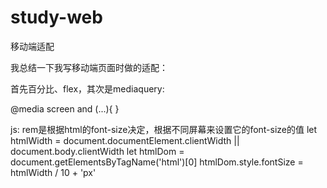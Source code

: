 # study-web
移动端适配

我总结一下我写移动端页面时做的适配：

首先百分比、flex，其次是mediaquery:

@media screen and (...){
}
<link rel="stylesheet" type="text/css" href="" media="...">


js:  rem是根据html的font-size决定，根据不同屏幕来设置它的font-size的值
     let htmlWidth = document.documentElement.clientWidth || document.body.clientWidth
     let htmlDom = document.getElementsByTagName('html')[0]
     htmlDom.style.fontSize = htmlWidth / 10 + 'px'
